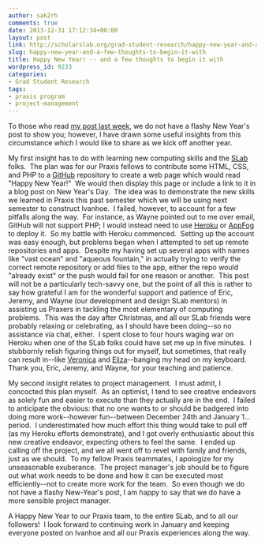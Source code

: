 ```yaml
---
author: sak2rh
comments: true
date: 2013-12-31 17:12:34+00:00
layout: post
link: http://scholarslab.org/grad-student-research/happy-new-year-and-a-few-thoughts-to-begin-it-with/
slug: happy-new-year-and-a-few-thoughts-to-begin-it-with
title: Happy New Year! -- and a few thoughts to begin it with
wordpress_id: 9233
categories:
- Grad Student Research
tags:
- praxis program
- project-management
---
```


To those who read [my post last week](http://www.scholarslab.org/grad-student-research/a-little-bit-of-everything-christmas-for-the-praxis-project-manager/), we do not have a flashy New Year's post to show you; however, I have drawn some useful insights from this circumstance which I would like to share as we kick off another year.

My first insight has to do with learning new computing skills and the [SLab](http://www.scholarslab.org/) folks.  The plan was for our Praxis fellows to contribute some HTML, CSS, and PHP to a [GitHub](https://github.com/) repository to create a web page which would read "Happy New Year!"  We would then display this page or include a link to it in a blog post on New Year's Day.  The idea was to demonstrate the new skills we learned in Praxis this past semester which we will be using next semester to construct Ivanhoe.  I failed, however, to account for a few pitfalls along the way.  For instance, as Wayne pointed out to me over email, GitHub will not support PHP; I would instead need to use [Heroku](http://heroku.com/) or [AppFog](https://www.appfog.com/) to deploy it.  So my battle with Heroku commenced.  Setting up the account was easy enough, but problems began when I attempted to set up remote repositories and apps.  Despite my having set up several apps with names like "vast ocean" and "aqueous fountain," in actually trying to verify the correct remote repository or add files to the app, either the repo would "already exist" or the push would fail for one reason or another.  This post will not be a particularly tech-savvy one, but the point of all this is rather to say how grateful I am for the wonderful support and patience of Eric, Jeremy, and Wayne (our development and design SLab mentors) in assisting us Praxers in tackling the most elementary of computing problems.  This was the day after Christmas, and all our SLab friends were probably relaxing or celebrating, as I should have been doing--so no assistance via chat, either.  I spent close to four hours waging war on Heroku when one of the SLab folks could have set me up in five minutes.  I stubbornly relish figuring things out for myself, but sometimes, that really can result in--like [Veronica](http://www.scholarslab.org/grad-student-research/breaking-things-over-winter-break/) and [Eliza](http://www.scholarslab.org/grad-student-research/praxis-holidays/)--banging my head on my keyboard.  Thank you, Eric, Jeremy, and Wayne, for your teaching and patience.

My second insight relates to project management.  I must admit, I concocted this plan myself.  As an optimist, I tend to see creative endeavors as solely fun and easier to execute than they actually are in the end.  I failed to anticipate the obvious: that no one wants to or should be badgered into doing more work--however fun--between December 24th and January 1... period.  I underestimated how much effort this thing would take to pull off (as my Heroku efforts demonstrate), and I got overly enthusiastic about this new creative endeavor, expecting others to feel the same.  I ended up calling off the project, and we all went off to revel with family and friends, just as we should.  To my fellow Praxis teammates, I apologize for my unseasonable exuberance.  The project manager's job should be to figure out what work needs to be done and how it can be executed most efficiently--not to create more work for the team.  So even though we do not have a flashy New-Year's post, I am happy to say that we do have a more sensible project manager.

A Happy New Year to our Praxis team, to the entire SLab, and to all our followers!  I look forward to continuing work in January and keeping everyone posted on Ivanhoe and all our Praxis experiences along the way.
